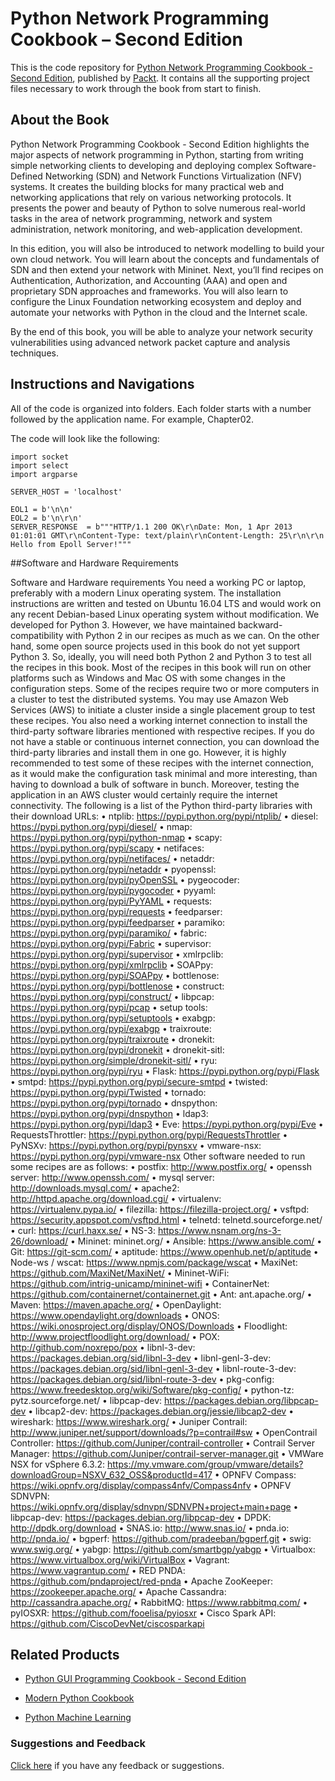 
# 	Python Network Programming Cookbook – Second Edition
This is the code repository for [Python Network Programming Cookbook - Second Edition](https://www.packtpub.com/networking-and-servers/python-network-programming-cookbook-second-edition?utm_source=github&utm_medium=repository&utm_content=9781786463999), published by [Packt](https://www.packtpub.com). It contains all the supporting project files necessary to work through the book from start to finish.
## About the Book
Python Network Programming Cookbook - Second Edition highlights the major aspects of network programming in Python, starting from writing simple networking clients to developing and deploying complex Software-Defined Networking (SDN) and Network Functions Virtualization (NFV) systems. It creates the building blocks for many practical web and networking applications that rely on various networking protocols. It presents the power and beauty of Python to solve numerous real-world tasks in the area of network programming, network and system administration, network monitoring, and web-application development.

In this edition, you will also be introduced to network modelling to build your own cloud network. You will learn about the concepts and fundamentals of SDN and then extend your network with Mininet. Next, you’ll find recipes on Authentication, Authorization, and Accounting (AAA) and open and proprietary SDN approaches and frameworks. You will also learn to configure the Linux Foundation networking ecosystem and deploy and automate your networks with Python in the cloud and the Internet scale.

By the end of this book, you will be able to analyze your network security vulnerabilities using advanced network packet capture and analysis techniques.

## Instructions and Navigations
All of the code is organized into folders. Each folder starts with a number followed by the application name. For example, Chapter02.

The code will look like the following:
```
import socket
import select
import argparse

SERVER_HOST = 'localhost'

EOL1 = b'\n\n'
EOL2 = b'\n\r\n'
SERVER_RESPONSE  = b"""HTTP/1.1 200 OK\r\nDate: Mon, 1 Apr 2013 01:01:01 GMT\r\nContent-Type: text/plain\r\nContent-Length: 25\r\n\r\n
Hello from Epoll Server!"""
```
##Software and Hardware Requirements

Software and Hardware requirements
You need a working PC or laptop, preferably with a modern Linux operating system. The installation instructions are written and tested on Ubuntu 16.04 LTS and would work on any recent Debian-based Linux operating system without modification. We developed for Python 3. However, we have maintained backward-compatibility with Python 2 in our recipes as much as we can. On the other hand, some open source projects used in this book do not yet support Python 3. So, ideally, you will need both Python 2 and Python 3 to test all the recipes in this book.
Most of the recipes in this book will run on other platforms such as Windows and Mac OS with some changes in the configuration steps. Some of the recipes require two or more computers in a cluster to test the distributed systems. You may use Amazon Web Services (AWS) to initiate a cluster inside a single placement group to test these recipes.
You also need a working internet connection to install the third-party software libraries mentioned with respective recipes. If you do not have a stable or continuous internet connection, you can download the third-party libraries and install them in one go. However, it is highly recommended to test some of these recipes with the internet connection, as it would make the configuration task minimal and more interesting, than having to download a bulk of software in bunch. Moreover, testing the application in an AWS cluster would certainly require the internet connectivity.
The following is a list of the Python third-party libraries with their download URLs:
•	ntplib: https://pypi.python.org/pypi/ntplib/
•	diesel: https://pypi.python.org/pypi/diesel/
•	nmap: https://pypi.python.org/pypi/python-nmap
•	scapy: https://pypi.python.org/pypi/scapy
•	netifaces: https://pypi.python.org/pypi/netifaces/
•	netaddr: https://pypi.python.org/pypi/netaddr
•	pyopenssl: https://pypi.python.org/pypi/pyOpenSSL
•	pygeocoder: https://pypi.python.org/pypi/pygocoder
•	pyyaml: https://pypi.python.org/pypi/PyYAML
•	requests: https://pypi.python.org/pypi/requests
•	feedparser: https://pypi.python.org/pypi/feedparser
•	paramiko: https://pypi.python.org/pypi/paramiko/
•	fabric: https://pypi.python.org/pypi/Fabric
•	supervisor: https://pypi.python.org/pypi/supervisor
•	xmlrpclib: https://pypi.python.org/pypi/xmlrpclib
•	SOAPpy: https://pypi.python.org/pypi/SOAPpy
•	bottlenose: https://pypi.python.org/pypi/bottlenose
•	construct: https://pypi.python.org/pypi/construct/
•	libpcap: https://pypi.python.org/pypi/pcap
•	setup tools: https://pypi.python.org/pypi/setuptools
•	exabgp: https://pypi.python.org/pypi/exabgp
•	traixroute: https://pypi.python.org/pypi/traixroute
•	dronekit: https://pypi.python.org/pypi/dronekit
•	dronekit-sitl: https://pypi.python.org/simple/dronekit-sitl/
•	ryu: https://pypi.python.org/pypi/ryu
•	Flask: https://pypi.python.org/pypi/Flask
•	smtpd: https://pypi.python.org/pypi/secure-smtpd
•	twisted: https://pypi.python.org/pypi/Twisted
•	tornado: https://pypi.python.org/pypi/tornado
•	dnspython: https://pypi.python.org/pypi/dnspython
•	ldap3: https://pypi.python.org/pypi/ldap3
•	Eve: https://pypi.python.org/pypi/Eve
•	RequestsThrottler: https://pypi.python.org/pypi/RequestsThrottler
•	PyNSXv: https://pypi.python.org/pypi/pynsxv
•	vmware-nsx: https://pypi.python.org/pypi/vmware-nsx
Other software needed to run some recipes are as follows:
•	postfix: http://www.postfix.org/
•	openssh server: http://www.openssh.com/
•	mysql server: http://downloads.mysql.com/
•	apache2: http://httpd.apache.org/download.cgi/
•	virtualenv: https://virtualenv.pypa.io/
•	filezilla: https://filezilla-project.org/
•	vsftpd: https://security.appspot.com/vsftpd.html
•	telnetd: telnetd.sourceforge.net/
•	curl: https://curl.haxx.se/
•	NS-3: https://www.nsnam.org/ns-3-26/download/
•	Mininet: mininet.org/
•	Ansible: https://www.ansible.com/
•	Git: https://git-scm.com/
•	aptitude: https://www.openhub.net/p/aptitude
•	Node-ws / wscat: https://www.npmjs.com/package/wscat
•	MaxiNet: https://github.com/MaxiNet/MaxiNet/
•	Mininet-WiFi: https://github.com/intrig-unicamp/mininet-wifi
•	ContainerNet: https://github.com/containernet/containernet.git
•	Ant: ant.apache.org/
•	Maven: https://maven.apache.org/
•	OpenDaylight: https://www.opendaylight.org/downloads
•	ONOS: https://wiki.onosproject.org/display/ONOS/Downloads
•	Floodlight: http://www.projectfloodlight.org/download/
•	POX: http://github.com/noxrepo/pox
•	libnl-3-dev: https://packages.debian.org/sid/libnl-3-dev
•	libnl-genl-3-dev: https://packages.debian.org/sid/libnl-genl-3-dev
•	libnl-route-3-dev: https://packages.debian.org/sid/libnl-route-3-dev
•	pkg-config: https://www.freedesktop.org/wiki/Software/pkg-config/
•	python-tz: pytz.sourceforge.net/
•	libpcap-dev: https://packages.debian.org/libpcap-dev
•	libcap2-dev: https://packages.debian.org/jessie/libcap2-dev
•	wireshark: https://www.wireshark.org/
•	Juniper Contrail: http://www.juniper.net/support/downloads/?p=contrail#sw
•	OpenContrail Controller: https://github.com/Juniper/contrail-controller
•	Contrail Server Manager: https://github.com/Juniper/contrail-server-manager.git
•	VMWare NSX for vSphere 6.3.2: https://my.vmware.com/group/vmware/details?downloadGroup=NSXV_632_OSS&productId=417
•	OPNFV Compass: https://wiki.opnfv.org/display/compass4nfv/Compass4nfv
•	OPNFV SDNVPN: https://wiki.opnfv.org/display/sdnvpn/SDNVPN+project+main+page
•	libpcap-dev: https://packages.debian.org/libpcap-dev
•	DPDK: http://dpdk.org/download
•	SNAS.io: http://www.snas.io/
•	pnda.io: http://pnda.io/
•	bgperf: https://github.com/pradeeban/bgperf.git
•	swig: www.swig.org/
•	yabgp: https://github.com/smartbgp/yabgp
•	Virtualbox: https://www.virtualbox.org/wiki/VirtualBox
•	Vagrant: https://www.vagrantup.com/
•	RED PNDA: https://github.com/pndaproject/red-pnda
•	Apache ZooKeeper: https://zookeeper.apache.org/
•	Apache Cassandra: http://cassandra.apache.org/
•	RabbitMQ: https://www.rabbitmq.com/
•	pyIOSXR: https://github.com/fooelisa/pyiosxr
•	Cisco Spark API: https://github.com/CiscoDevNet/ciscosparkapi



## Related Products
* [Python GUI Programming Cookbook - Second Edition](https://www.packtpub.com/application-development/python-gui-programming-cookbook-second-edition?utm_source=github&utm_medium=repository&utm_content=9781787129450)

* [Modern Python Cookbook](https://www.packtpub.com/application-development/modern-python-cookbook?utm_source=github&utm_medium=repository&utm_content=9781786469250)

* [Python Machine Learning](https://www.packtpub.com/big-data-and-business-intelligence/python-machine-learning?utm_source=github&utm_medium=repository&utm_content=9781783555130)
### Suggestions and Feedback
[Click here](https://docs.google.com/forms/d/e/1FAIpQLSe5qwunkGf6PUvzPirPDtuy1Du5Rlzew23UBp2S-P3wB-GcwQ/viewform) if you have any feedback or suggestions.

